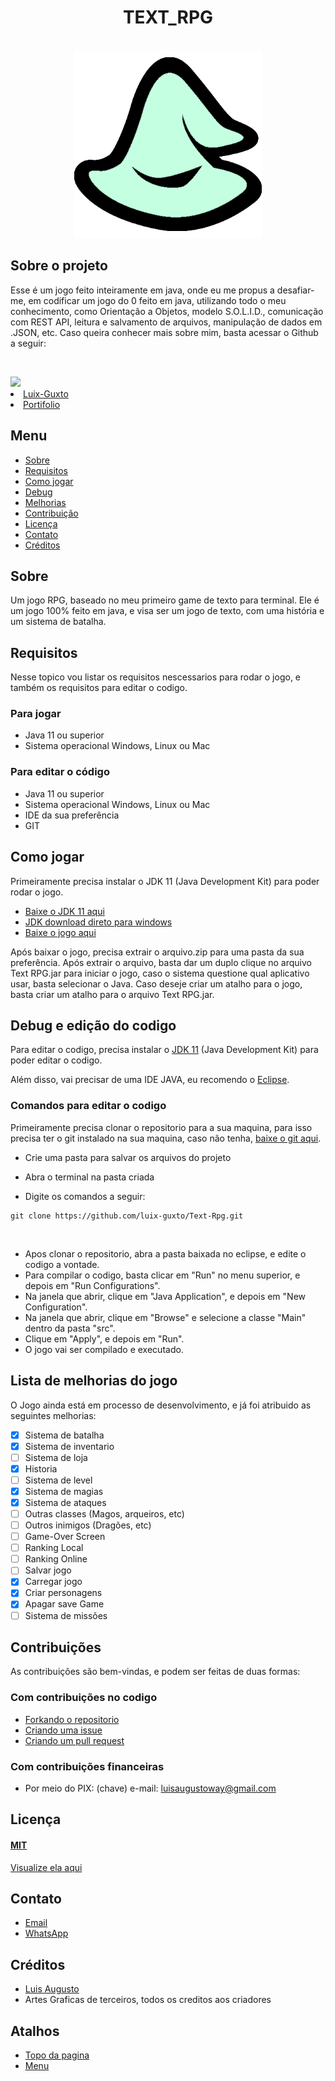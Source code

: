 <h1 align="center">TEXT_RPG</h1>
<br>
<div align="center">
    <img src="https://github.com/luix-guxto/Text-Rpg/blob/main/recursos/sprites/icon.png?raw=true" width="300px"/>
</div>

## Sobre o projeto

Esse é um jogo feito inteiramente em java, onde eu me propus a desafiar-me, em codificar um jogo do 0 feito em java, utilizando todo o meu conhecimento, como Orientação a Objetos, modelo S.O.L.I.D., comunicação com REST API, leitura e salvamento de arquivos, manipulação de dados em .JSON, etc.
Caso queira conhecer mais sobre mim, basta acessar o Github a seguir:

<br> <div align="left" title="Pagina Github Luix-Guxto">
    <img onclick="alert('Essa é minha imagem do github')" src="https://avatars.githubusercontent.com/u/77067320?s=120&v=4" width="150px" />
    <br><div>
        <li><a title="Github" href="https://github.com/luix-guxto">Luix-Guxto</a></li>
        <li><a title="Portifolio" href="https://luix-guxto.github.io/portifolio">Portifolio</a></li>
    </div>
</div>

## Menu

- [Sobre](#Sobre)
- [Requisitos](#Requisitos)
- [Como jogar](#Como-jogar)
- [Debug](#Debug-e-edição-do-codigo)
- [Melhorias](#Lista-de-melhorias-do-jogo)
- [Contribuição](#Contribuições)
- [Licença](#Licença)
- [Contato](#Contato)
- [Créditos](#Créditos)


## Sobre
Um jogo RPG, baseado no meu primeiro game de texto para terminal.
Ele é um jogo 100% feito em java, e visa ser um jogo de texto, com uma história e um sistema de batalha.

## Requisitos

Nesse topico vou listar os requisitos nescessarios para rodar o jogo, e também os requisitos para editar o codigo.

### Para jogar
- Java 11 ou superior
- Sistema operacional Windows, Linux ou Mac

### Para editar o código
- Java 11 ou superior
- Sistema operacional Windows, Linux ou Mac
- IDE da sua preferência
- GIT

## Como jogar

Primeiramente precisa instalar o JDK 11 (Java Development Kit) para poder rodar o jogo.

- [Baixe o JDK 11 aqui](https://www.oracle.com/br/java/technologies/javase/jdk11-archive-downloads.html "Download JDK 11") 
- [JDK download direto para windows](https://github.com/luix-guxto/Text-Rpg/blob/main/Download/WindowsJDK.exe?raw=true "Download JDK 11")
- [Baixe o jogo aqui](https://github.com/luix-guxto/Text-Rpg/blob/main/Download/download.zip?raw=true "Download do jogo")

Após baixar o jogo, precisa extrair o arquivo.zip para uma pasta da sua preferência.
Após extrair o arquivo, basta dar um duplo clique no arquivo Text RPG.jar para iniciar o jogo, caso o sistema questione qual aplicativo usar, basta selecionar o Java.
Caso deseje criar um atalho para o jogo, basta criar um atalho para o arquivo Text RPG.jar.

## Debug e edição do codigo

Para editar o codigo, precisa instalar o [JDK 11](https://www.oracle.com/br/java/technologies/javase/jdk11-archive-downloads.html "Download JDK 11") (Java Development Kit) para poder editar o codigo.

Além disso, vai precisar de uma IDE JAVA, eu recomendo o [Eclipse](https://www.eclipse.org/downloads/ "Download Eclipse").

### Comandos para editar o codigo

Primeiramente precisa clonar o repositorio para a sua maquina, para isso precisa ter o git instalado na sua maquina, caso não tenha, [baixe o git aqui](https://git-scm.com/downloads "Download git").

- Crie uma pasta para salvar os arquivos do projeto
- Abra o terminal na pasta criada


- Digite os comandos a seguir:
```
git clone https://github.com/luix-guxto/Text-Rpg.git
```
<br>

- Apos clonar o repositorio, abra a pasta baixada no eclipse, e edite o codigo a vontade.
- Para compilar o codigo, basta clicar em "Run" no menu superior, e depois em "Run Configurations".
- Na janela que abrir, clique em "Java Application", e depois em "New Configuration".
- Na janela que abrir, clique em "Browse" e selecione a classe "Main" dentro da pasta "src".
- Clique em "Apply", e depois em "Run".
- O jogo vai ser compilado e executado.
## Lista de melhorias do jogo

O Jogo ainda está em processo de desenvolvimento, e já foi atribuido as seguintes melhorias:

- [x] Sistema de batalha
- [x] Sistema de inventario
- [ ] Sistema de loja
- [x] Historia
- [ ] Sistema de level
- [x] Sistema de magias
- [x] Sistema de ataques
- [ ] Outras classes (Magos, arqueiros, etc)
- [ ] Outros inimigos (Dragões, etc)
- [ ] Game-Over Screen
- [ ] Ranking Local
- [ ] Ranking Online
- [ ] Salvar jogo
- [x] Carregar jogo
- [x] Criar personagens
- [x] Apagar save Game
- [ ] Sistema de missões

## Contribuições

As contribuições são bem-vindas, e podem ser feitas de duas formas:

### Com contribuições no codigo
- [Forkando o repositorio](https://docs.github.com/pt/github/getting-started-with-github/fork-a-repo "Forkando o repositorio")
- [Criando uma issue](https://docs.github.com/pt/issues/tracking-your-work-with-issues/creating-issues/creating-an-issue "Criando uma issue")
- [Criando um pull request](https://docs.github.com/pt/github/collaborating-with-issues-and-pull-requests/creating-a-pull-request "Criando um pull request")

### Com contribuições financeiras
- Por meio do PIX: (chave) e-mail: luisaugustoway@gmail.com

## Licença

#### [MIT](https://choosealicense.com/licenses/mit/ "Licença MIT")
[Visualize ela aqui](./LICENSE "Visualize a licença aqui")

## Contato

- [Email](mailto:luisaugustoway@gmail.com "Email")
- [WhatsApp](https://wa.me/5531999949012 "WhatsApp")

## Créditos

- [Luis Augusto](https://github.com/luix-guxto "Luis Augusto")
- Artes Graficas de terceiros, todos os creditos aos criadores

## Atalhos

- [Topo da pagina](#)
- [Menu](#Menu)
